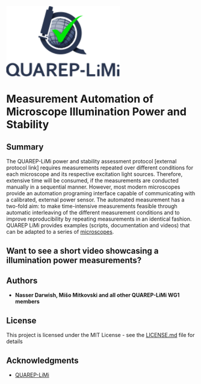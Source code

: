 <img src="/Images/QUAREP_logo_stacked.svg" alt="QUAREP-LiMi Logo" width=60%>

# Measurement Automation of Microscope Illumination Power and Stability


## Summary
The QUAREP-LiMi power and stability assessment protocol [external protocol link] requires measurements repeated over different conditions for each microscope and its respective excitation light sources. Therefore, extensive time will be consumed, if the measurements are conducted manually in a sequential manner. However, most modern microscopes provide an automation programing interface capable of communicating with a calibrated, external power sensor. The automated measurement has a two-fold aim: to make time-intensive measurements feasible through automatic interleaving of the different measurement conditions and to improve reproducibility by repeating measurements in an identical fashion.
QUAREP LiMi provides examples (scripts, documentation and videos) that can be adapted to a series of <a href="https://github.com/mitkovm/QUAREP-WG1-Automation/edit/main/Microscope_Systems/"> microscopes</a>.

## Want to see a short video showcasing a illumination power measurements?


## Authors

* **Nasser Darwish, Mišo Mitkovski and all other QUAREP-LiMi WG1 members** 

## License

This project is licensed under the MIT License - see the [LICENSE.md](LICENSE.md) file for details

## Acknowledgments

* <a href="https://quarep.org/">QUAREP-LiMi</a>
